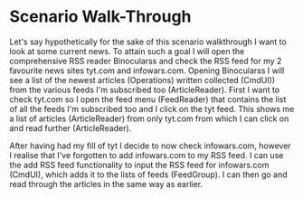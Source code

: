# Scenario Walk-Through

Let's say hypothetically for the sake of this scenario walkthrough I want to look at some current news. To attain such a goal I will open the comprehensive RSS reader Binocularss and check the RSS feed for my 2 favourite news sites tyt.com and infowars.com. Opening Binocularss I will see a list of the newest articles (Operations) written collected (CmdUI)) from the various feeds I'm subscribed too (ArticleReader). First I want to check tyt.com so I open the feed menu (FeedReader) that contains the list of all the feeds I'm subscribed too and I click on the tyt feed. This shows me a list of articles (ArticleReader) from only tyt.com from which I can click on and read further (ArticleReader).

After having had my fill of tyt I decide to now check infowars.com, however I realise that I've forgotten to add infowars.com to my RSS feed. I can use the add RSS feed functionality to input the RSS feed for infowars.com (CmdUI), which adds it to the lists of feeds (FeedGroup). I can then go and read through the articles in the same way as earlier. 
